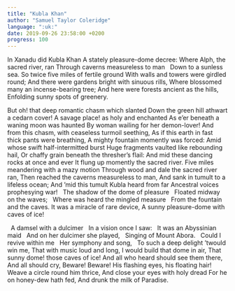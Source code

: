```yaml
---
title: "Kubla Khan"
author: "Samuel Taylor Coleridge"
language: ":uk:"
date: 2019-09-26 23:58:00 +0200
progress: 100
---
```

In Xanadu did Kubla Khan
A stately pleasure-dome decree:
Where Alph, the sacred river, ran
Through caverns measureless to man
&nbsp;&nbsp;Down to a sunless sea.
So twice five miles of fertile ground
With walls and towers were girdled round;
And there were gardens bright with sinuous rills,
Where blossomed many an incense-bearing tree;
And here were forests ancient as the hills,
Enfolding sunny spots of greenery.

But oh! that deep romantic chasm which slanted
Down the green hill athwart a cedarn cover!
A savage place! as holy and enchanted
As e’er beneath a waning moon was haunted
By woman wailing for her demon-lover!
And from this chasm, with ceaseless turmoil seething,
As if this earth in fast thick pants were breathing,
A mighty fountain momently was forced:
Amid whose swift half-intermitted burst
Huge fragments vaulted like rebounding hail,
Or chaffy grain beneath the thresher’s flail:
And mid these dancing rocks at once and ever
It flung up momently the sacred river.
Five miles meandering with a mazy motion
Through wood and dale the sacred river ran,
Then reached the caverns measureless to man,
And sank in tumult to a lifeless ocean;
And ’mid this tumult Kubla heard from far
Ancestral voices prophesying war!
&nbsp;&nbsp;The shadow of the dome of pleasure
&nbsp;&nbsp;Floated midway on the waves;
&nbsp;&nbsp;Where was heard the mingled measure
&nbsp;&nbsp;From the fountain and the caves.
It was a miracle of rare device,
A sunny pleasure-dome with caves of ice!

&nbsp;&nbsp;A damsel with a dulcimer
&nbsp;&nbsp;In a vision once I saw:
&nbsp;&nbsp;It was an Abyssinian maid
&nbsp;&nbsp;And on her dulcimer she played,
&nbsp;&nbsp;Singing of Mount Abora.
&nbsp;&nbsp;Could I revive within me
&nbsp;&nbsp;Her symphony and song,
&nbsp;&nbsp;To such a deep delight ’twould win me,
That with music loud and long,
I would build that dome in air,
That sunny dome! those caves of ice!
And all who heard should see them there,
And all should cry, Beware! Beware!
His flashing eyes, his floating hair!
Weave a circle round him thrice,
And close your eyes with holy dread
For he on honey-dew hath fed,
And drunk the milk of Paradise.

